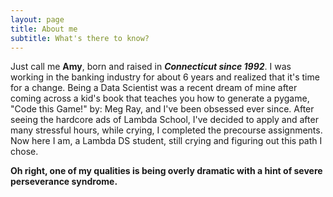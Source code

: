 ```yaml
---
layout: page
title: About me
subtitle: What's there to know?
---
```


Just call me **Amy**, born and raised in ***Connecticut since 1992***. I was working in the banking industry for about 6 years and realized that
it's time for a change. Being a Data Scientist was a recent dream of mine after coming across a kid's book that teaches you how to generate a pygame, "Code this Game!" by: Meg Ray, and I've been obsessed ever since. After seeing the hardcore ads of Lambda School, I've decided to apply and after many stressful hours, while crying, I completed the precourse assignments. Now here I am, a Lambda DS student, still crying and figuring out this path I chose. 


**Oh right, one of my qualities is being overly dramatic with a hint of severe perseverance syndrome.** 
